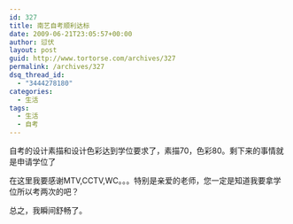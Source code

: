 ```yaml
---
id: 327
title: 南艺自考顺利达标
date: 2009-06-21T23:05:57+00:00
author: 愆伏
layout: post
guid: http://www.tortorse.com/archives/327
permalink: /archives/327
dsq_thread_id:
  - "3444278180"
categories:
  - 生活
tags:
  - 生活
  - 自考
---
```

自考的设计素描和设计色彩达到学位要求了，素描70，色彩80。剩下来的事情就是申请学位了

在这里我要感谢MTV,CCTV,WC。。。特别是亲爱的老师，您一定是知道我要拿学位所以考两次的吧？

总之，我瞬间舒畅了。